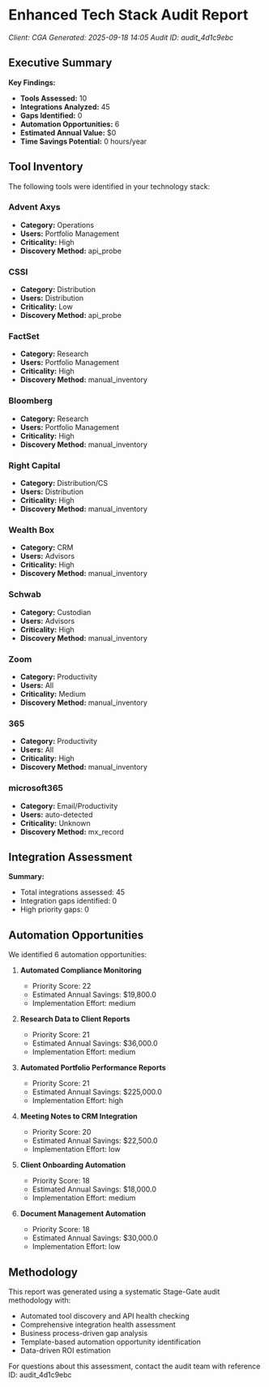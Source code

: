 # Enhanced Tech Stack Audit Report

_Client: CGA_
_Generated: 2025-09-18 14:05_
_Audit ID: audit_4d1c9ebc_

## Executive Summary

**Key Findings:**
- **Tools Assessed:** 10
- **Integrations Analyzed:** 45
- **Gaps Identified:** 0
- **Automation Opportunities:** 6
- **Estimated Annual Value:** $0
- **Time Savings Potential:** 0 hours/year

## Tool Inventory

The following tools were identified in your technology stack:

### Advent Axys
- **Category:** Operations
- **Users:** Portfolio Management
- **Criticality:** High
- **Discovery Method:** api_probe

### CSSI
- **Category:** Distribution
- **Users:** Distribution
- **Criticality:** Low
- **Discovery Method:** api_probe

### FactSet
- **Category:** Research
- **Users:** Portfolio Management
- **Criticality:** High
- **Discovery Method:** manual_inventory

### Bloomberg
- **Category:** Research
- **Users:** Portfolio Management
- **Criticality:** High
- **Discovery Method:** manual_inventory

### Right Capital
- **Category:** Distribution/CS
- **Users:** Distribution
- **Criticality:** High
- **Discovery Method:** manual_inventory

### Wealth Box
- **Category:** CRM
- **Users:** Advisors
- **Criticality:** High
- **Discovery Method:** manual_inventory

### Schwab
- **Category:** Custodian
- **Users:** Advisors
- **Criticality:** High
- **Discovery Method:** manual_inventory

### Zoom
- **Category:** Productivity
- **Users:** All
- **Criticality:** Medium
- **Discovery Method:** manual_inventory

### 365
- **Category:** Productivity
- **Users:** All
- **Criticality:** High
- **Discovery Method:** manual_inventory

### microsoft365
- **Category:** Email/Productivity
- **Users:** auto-detected
- **Criticality:** Unknown
- **Discovery Method:** mx_record

## Integration Assessment

**Summary:**
- Total integrations assessed: 45
- Integration gaps identified: 0
- High priority gaps: 0

## Automation Opportunities

We identified 6 automation opportunities:

1. **Automated Compliance Monitoring**
   - Priority Score: 22
   - Estimated Annual Savings: $19,800.0
   - Implementation Effort: medium

2. **Research Data to Client Reports**
   - Priority Score: 21
   - Estimated Annual Savings: $36,000.0
   - Implementation Effort: medium

3. **Automated Portfolio Performance Reports**
   - Priority Score: 21
   - Estimated Annual Savings: $225,000.0
   - Implementation Effort: high

4. **Meeting Notes to CRM Integration**
   - Priority Score: 20
   - Estimated Annual Savings: $22,500.0
   - Implementation Effort: low

5. **Client Onboarding Automation**
   - Priority Score: 18
   - Estimated Annual Savings: $18,000.0
   - Implementation Effort: medium

6. **Document Management Automation**
   - Priority Score: 18
   - Estimated Annual Savings: $30,000.0
   - Implementation Effort: low


## Methodology

This report was generated using a systematic Stage-Gate audit methodology with:
- Automated tool discovery and API health checking
- Comprehensive integration health assessment
- Business process-driven gap analysis
- Template-based automation opportunity identification
- Data-driven ROI estimation

For questions about this assessment, contact the audit team with reference ID: audit_4d1c9ebc
